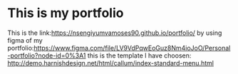 # This is my portfolio
This is the link:https://nsengiyumvamoses90.github.io/portfolio/
by using figma of my portfolio:https://www.figma.com/file/LV9VdPqwEoGuz8Nm4ioJoO/Personal-portfolio?node-id=0%3A1
this is the template I have choosen: http://demo.harnishdesign.net/html/callum/index-standard-menu.html
